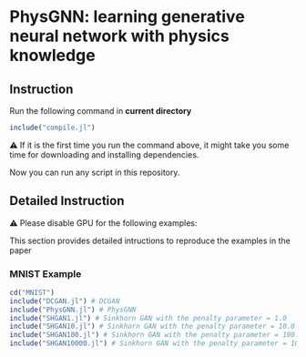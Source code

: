 # PhysGNN: learning generative neural network with physics knowledge

## Instruction 


Run the following command in **current directory** 
```julia
include("compile.jl")
```
⚠️ If it is the first time you run the command above, it might take you some time for downloading and installing dependencies. 

Now you can run any script in this repository. 


## Detailed Instruction

:warning: Please disable GPU for the following examples: 

This section provides detailed intructions to reproduce the examples in the paper

### MNIST Example

```julia
cd("MNIST")
include("DCGAN.jl") # DCGAN
include("PhysGNN.jl") # PhysGNN
include("SHGAN1.jl") # Sinkhorn GAN with the penalty parameter = 1.0
include("SHGAN10.jl") # Sinkhorn GAN with the penalty parameter = 10.0
include("SHGAN100.jl") # Sinkhorn GAN with the penalty parameter = 100.0
include("SHGAN10000.jl") # Sinkhorn GAN with the penalty parameter = 10000.0

```



